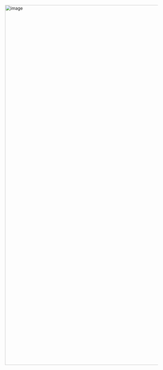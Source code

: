 <img width="1183" alt="image" src="https://github.com/user-attachments/assets/46853125-1157-47fd-ab4a-c953dc3f1c0d">
